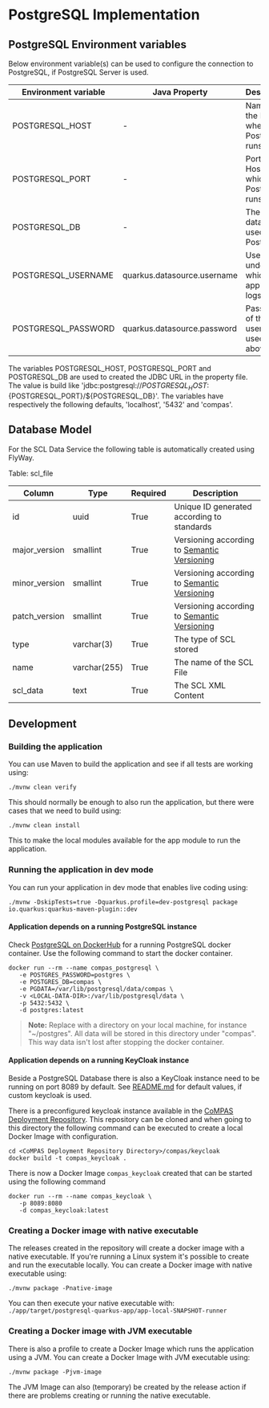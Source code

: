 <!--
SPDX-FileCopyrightText: 2021 Alliander N.V.

SPDX-License-Identifier: Apache-2.0
-->

# PostgreSQL Implementation

## PostgreSQL Environment variables

Below environment variable(s) can be used to configure the connection to PostgreSQL, if PostgreSQL Server is used.

| Environment variable             | Java Property               | Description                                   | Example          |
| -------------------------------- | --------------------------- | --------------------------------------------- | ---------------- |
| POSTGRESQL_HOST                  | -                           | Name of the Host where PostgreSQL runs.       | localhost        |
| POSTGRESQL_PORT                  | -                           | Port on the Host on which PostgreSQL runs.    | 5432             |
| POSTGRESQL_DB                    | -                           | The database used in PostgreSQL               | compas           |
| POSTGRESQL_USERNAME              | quarkus.datasource.username | Username under which the application logs in. | postgres         |
| POSTGRESQL_PASSWORD              | quarkus.datasource.password | Password of the username used above.          | postgres         |

The variables POSTGRESQL_HOST, POSTGRESQL_PORT and POSTGRESQL_DB are used to created the JDBC URL in the property file.
The value is build like 'jdbc:postgresql://${POSTGRESQL_HOST}:${POSTGRESQL_PORT}/${POSTGRESQL_DB}'. The variables have
respectively the following defaults, 'localhost', '5432' and 'compas'.

## Database Model

For the SCL Data Service the following table is automatically created using FlyWay.

Table: scl_file

| Column        | Type         | Required | Description                                                        |
|---------------|--------------|----------|--------------------------------------------------------------------|
| id            | uuid         | True     | Unique ID generated according to standards                         |
| major_version | smallint     | True     | Versioning according to [Semantic Versioning](https://semver.org/) |
| minor_version | smallint     | True     | Versioning according to [Semantic Versioning](https://semver.org/) |
| patch_version | smallint     | True     | Versioning according to [Semantic Versioning](https://semver.org/) |
| type          | varchar(3)   | True     | The type of SCL stored                                             |
| name          | varchar(255) | True     | The name of the SCL File                                           |
| scl_data      | text         | True     | The SCL XML Content                                                |

## Development

### Building the application

You can use Maven to build the application and see if all tests are working using:

```shell script
./mvnw clean verify
```

This should normally be enough to also run the application, but there were cases that we need to build using:

```shell script
./mvnw clean install
```

This to make the local modules available for the app module to run the application.

### Running the application in dev mode

You can run your application in dev mode that enables live coding using:

```shell script
./mvnw -DskipTests=true -Dquarkus.profile=dev-postgresql package io.quarkus:quarkus-maven-plugin::dev
```

#### Application depends on a running PostgreSQL instance

Check [PostgreSQL on DockerHub](https://hub.docker.com/_/postgres?tab=description) for a running PostgreSQL docker
container. Use the following command to start the docker container.

```shell
docker run --rm --name compas_postgresql \
   -e POSTGRES_PASSWORD=postgres \
   -e POSTGRES_DB=compas \
   -e PGDATA=/var/lib/postgresql/data/compas \
   -v <LOCAL-DATA-DIR>:/var/lib/postgresql/data \
   -p 5432:5432 \
   -d postgres:latest
```

> **Note:** Replace <LOCAL-DATA-DIR> with a directory on your local machine, for instance "~/postgres".
> All data will be stored in this directory under "compas". This way data isn't lost after stopping the docker
> container.

#### Application depends on a running KeyCloak instance

Beside a PostgreSQL Database there is also a KeyCloak instance need to be running on port 8089 by default.
See [README.md](../README.md#security) for default values, if custom keycloak is used.

There is a preconfigured keycloak instance available in
the [CoMPAS Deployment Repository](https://github.com/com-pas/compas-deployment). This repository can be cloned and
when going to this directory the following command can be executed to create a local Docker Image with configuration.

```shell
cd <CoMPAS Deployment Repository Directory>/compas/keycloak
docker build -t compas_keycloak . 
```

There is now a Docker Image `compas_keycloak` created that can be started using the following command

```shell
docker run --rm --name compas_keycloak \
   -p 8089:8080 
   -d compas_keycloak:latest
```

### Creating a Docker image with native executable

The releases created in the repository will create a docker image with a native executable. If you're running a Linux
system it's possible to create and run the executable locally. You can create a Docker image with native executable
using:

```shell script
./mvnw package -Pnative-image
```

You can then execute your native executable with: `./app/target/postgresql-quarkus-app/app-local-SNAPSHOT-runner`

### Creating a Docker image with JVM executable

There is also a profile to create a Docker Image which runs the application using a JVM. You can create a Docker Image
with JVM executable using:

```shell script
./mvnw package -Pjvm-image
```

The JVM Image can also (temporary) be created by the release action if there are problems creating or running the
native executable.
